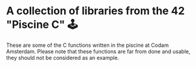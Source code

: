 # A collection of libraries from the 42 "Piscine C" 🕹
These are some of the C functions written in the piscine at Codam Amsterdam.
Please note that these functions are far from done and usable, they should not be considered as an example.
